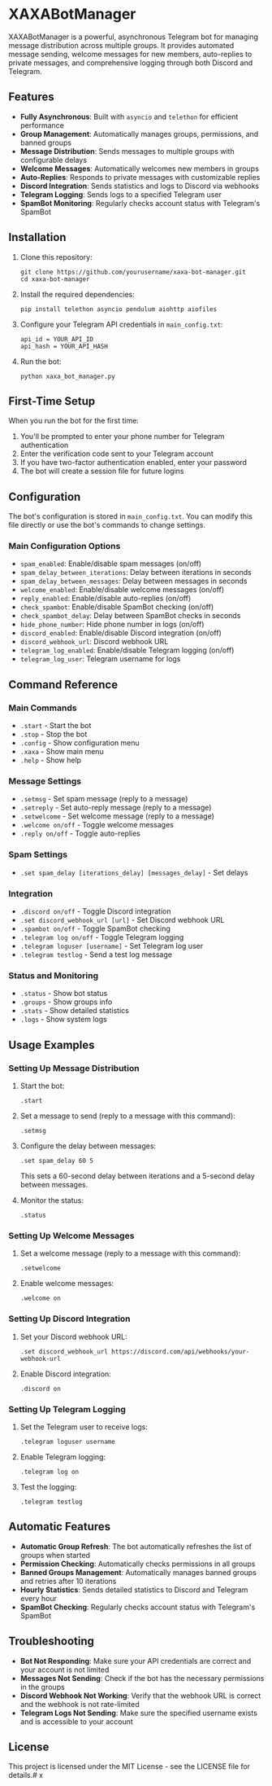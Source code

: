 # XAXABotManager

XAXABotManager is a powerful, asynchronous Telegram bot for managing message distribution across multiple groups. It provides automated message sending, welcome messages for new members, auto-replies to private messages, and comprehensive logging through both Discord and Telegram.

## Features

- **Fully Asynchronous**: Built with `asyncio` and `telethon` for efficient performance
- **Group Management**: Automatically manages groups, permissions, and banned groups
- **Message Distribution**: Sends messages to multiple groups with configurable delays
- **Welcome Messages**: Automatically welcomes new members in groups
- **Auto-Replies**: Responds to private messages with customizable replies
- **Discord Integration**: Sends statistics and logs to Discord via webhooks
- **Telegram Logging**: Sends logs to a specified Telegram user
- **SpamBot Monitoring**: Regularly checks account status with Telegram's SpamBot

## Installation

1. Clone this repository:
   ```
   git clone https://github.com/yourusername/xaxa-bot-manager.git
   cd xaxa-bot-manager
   ```

2. Install the required dependencies:
   ```
   pip install telethon asyncio pendulum aiohttp aiofiles
   ```

3. Configure your Telegram API credentials in `main_config.txt`:
   ```
   api_id = YOUR_API_ID
   api_hash = YOUR_API_HASH
   ```

4. Run the bot:
   ```
   python xaxa_bot_manager.py
   ```

## First-Time Setup

When you run the bot for the first time:

1. You'll be prompted to enter your phone number for Telegram authentication
2. Enter the verification code sent to your Telegram account
3. If you have two-factor authentication enabled, enter your password
4. The bot will create a session file for future logins

## Configuration

The bot's configuration is stored in `main_config.txt`. You can modify this file directly or use the bot's commands to change settings.

### Main Configuration Options

- `spam_enabled`: Enable/disable spam messages (on/off)
- `spam_delay_between_iterations`: Delay between iterations in seconds
- `spam_delay_between_messages`: Delay between messages in seconds
- `welcome_enabled`: Enable/disable welcome messages (on/off)
- `reply_enabled`: Enable/disable auto-replies (on/off)
- `check_spambot`: Enable/disable SpamBot checking (on/off)
- `check_spambot_delay`: Delay between SpamBot checks in seconds
- `hide_phone_number`: Hide phone number in logs (on/off)
- `discord_enabled`: Enable/disable Discord integration (on/off)
- `discord_webhook_url`: Discord webhook URL
- `telegram_log_enabled`: Enable/disable Telegram logging (on/off)
- `telegram_log_user`: Telegram username for logs

## Command Reference

### Main Commands

- `.start` - Start the bot
- `.stop` - Stop the bot
- `.config` - Show configuration menu
- `.xaxa` - Show main menu
- `.help` - Show help

### Message Settings

- `.setmsg` - Set spam message (reply to a message)
- `.setreply` - Set auto-reply message (reply to a message)
- `.setwelcome` - Set welcome message (reply to a message)
- `.welcome on/off` - Toggle welcome messages
- `.reply on/off` - Toggle auto-replies

### Spam Settings

- `.set spam_delay [iterations_delay] [messages_delay]` - Set delays

### Integration

- `.discord on/off` - Toggle Discord integration
- `.set discord_webhook_url [url]` - Set Discord webhook URL
- `.spambot on/off` - Toggle SpamBot checking
- `.telegram log on/off` - Toggle Telegram logging
- `.telegram loguser [username]` - Set Telegram log user
- `.telegram testlog` - Send a test log message

### Status and Monitoring

- `.status` - Show bot status
- `.groups` - Show groups info
- `.stats` - Show detailed statistics
- `.logs` - Show system logs

## Usage Examples

### Setting Up Message Distribution

1. Start the bot:
   ```
   .start
   ```

2. Set a message to send (reply to a message with this command):
   ```
   .setmsg
   ```

3. Configure the delay between messages:
   ```
   .set spam_delay 60 5
   ```
   This sets a 60-second delay between iterations and a 5-second delay between messages.

4. Monitor the status:
   ```
   .status
   ```

### Setting Up Welcome Messages

1. Set a welcome message (reply to a message with this command):
   ```
   .setwelcome
   ```

2. Enable welcome messages:
   ```
   .welcome on
   ```

### Setting Up Discord Integration

1. Set your Discord webhook URL:
   ```
   .set discord_webhook_url https://discord.com/api/webhooks/your-webhook-url
   ```

2. Enable Discord integration:
   ```
   .discord on
   ```

### Setting Up Telegram Logging

1. Set the Telegram user to receive logs:
   ```
   .telegram loguser username
   ```

2. Enable Telegram logging:
   ```
   .telegram log on
   ```

3. Test the logging:
   ```
   .telegram testlog
   ```

## Automatic Features

- **Automatic Group Refresh**: The bot automatically refreshes the list of groups when started
- **Permission Checking**: Automatically checks permissions in all groups
- **Banned Groups Management**: Automatically manages banned groups and retries after 10 iterations
- **Hourly Statistics**: Sends detailed statistics to Discord and Telegram every hour
- **SpamBot Checking**: Regularly checks account status with Telegram's SpamBot

## Troubleshooting

- **Bot Not Responding**: Make sure your API credentials are correct and your account is not limited
- **Messages Not Sending**: Check if the bot has the necessary permissions in the groups
- **Discord Webhook Not Working**: Verify that the webhook URL is correct and the webhook is not rate-limited
- **Telegram Logs Not Sending**: Make sure the specified username exists and is accessible to your account

## License

This project is licensed under the MIT License - see the LICENSE file for details.#   x  
 